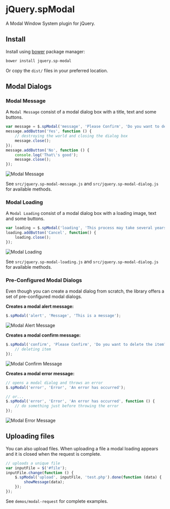 # jQuery.spModal

A Modal Window System plugin for jQuery.

## Install

Install using [bower](https://github.com/bower/bower) package manager:
```bash
bower install jquery.sp-modal
```
Or copy the `dist/` files in your preferred location.

## Modal Dialogs

### Modal Message

A `Modal Message` consist of a modal dialog box with a title, text and some buttons.
```JavaScript
var message = $.spModal('message', 'Please Confirm', 'Do you want to destroy the world?');
message.addButton('Yes', function () {
    // destroying the world and closing the dialog box
    message.close();
});
message.addButton('No', function () {
    console.log('That\'s good');
    message.close();
});
```
![Modal Message](https://cloud.githubusercontent.com/assets/5312427/8513109/4a06badc-235e-11e5-84d3-84f3a35d1570.png)

See `src/jquery.sp-modal-message.js` and `src/jquery.sp-modal-dialog.js` for available methods.

### Modal Loading

A `Modal Loading` consist of a modal dialog box with a loading image, text and some buttons.
```JavaScript
var loading = $.spModal('loading', 'This process may take several years\nPlease be patient...');
loading.addButton('Cancel', function() {
    loading.close();
});
```
![Modal Loading](https://cloud.githubusercontent.com/assets/5312427/8512945/796c42de-2358-11e5-9e36-4cab304fab24.png)

See `src/jquery.sp-modal-loading.js` and `src/jquery.sp-modal-dialog.js` for available methods.

### Pre-Configured Modal Dialogs

Even though you can create a modal dialog from scratch, the library offers a set of pre-configured modal dialogs.

**Creates a modal alert message:**
```JavaScript
$.spModal('alert', 'Message', 'This is a message');
```
![Modal Alert Message](https://cloud.githubusercontent.com/assets/5312427/8512819/1851d5f2-2355-11e5-84c3-20f22be2463e.png)

**Creates a modal confirm message:**
```JavaScript
$.spModal('confirm', 'Please Confirm', 'Do you want to delete the item?', function () {
    // deleting item
});
```
![Modal Confirm Message](https://cloud.githubusercontent.com/assets/5312427/8512978/b25b751e-2359-11e5-8acc-04cc5dd5968e.png)

**Creates a modal error message:**
```JavaScript
// opens a modal dialog and throws an error
$.spModal('error', 'Error', 'An error has occurred');

// or...
$.spModal('error', 'Error', 'An error has occurred', function () {
    // do something just before throwing the error
});
```
![Modal Error Message](https://cloud.githubusercontent.com/assets/5312427/8512899/3a000c30-2357-11e5-9593-c62380339f99.png)

## Uploading files

You can also upload files. When uploading a file a modal loading appears and it is closed when the request is complete.

```JavaScript
// uploads a unique file
var inputFile = $('#file');
inputFile.change(function () {
    $.spModal('upload', inputFile, 'test.php').done(function (data) {
        showMessage(data);
    });
});
```

See `demos/modal-request` for complete examples.

